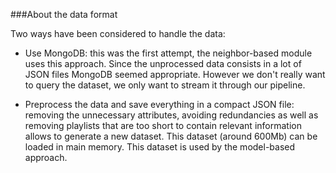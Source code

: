 ###About the data format

Two ways have been considered to handle the data:

* Use MongoDB: this was the first attempt, the neighbor-based module uses this approach. Since the unprocessed data consists in a lot of JSON files MongoDB seemed appropriate. However we don't really want to query the dataset, we only want to stream it through our pipeline. 

* Preprocess the data and save everything in a compact JSON file: removing the unnecessary attributes, avoiding redundancies as well as removing playlists that are too short to contain relevant information allows to generate a new dataset. This dataset (around 600Mb) can be loaded in main memory. This dataset is used by the model-based approach.  
